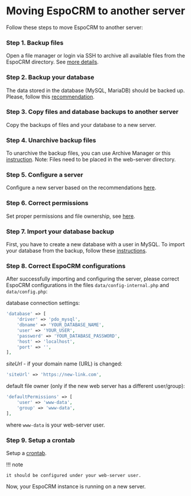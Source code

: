# Moving EspoCRM to another server

Follow these steps to move EspoCRM to another server:

### Step 1. Backup files

Open a file manager or login via SSH to archive all available files from the EspoCRM directory. See [more details](backup-and-restore.md#step-1-backup-files).

### Step 2. Backup your database

The data stored in the database (MySQL, MariaDB) should be backed up. Please, follow this [recommendation](backup-and-restore.md#step-2-backup-database).

### Step 3. Copy files and database backups to another server

Copy the backups of files and your database to a new server.

### Step 4. Unarchive backup files

To unarchive the backup files, you can use Archive Manager or this [instruction](backup-and-restore.md#step-1-unarchive-backup-files).
Note: Files need to be placed in the web-server directory.

### Step 5. Configure a server

Configure a new server based on the recommendations [here](server-configuration.md).

### Step 6. Correct permissions

Set proper permissions and file ownership, see [here](server-configuration.md#required-permissions-for-unix-based-systems).

### Step 7. Import your database backup

First, you have to create a new database with a user in MySQL. To import your database from the backup, follow these [instructions](backup-and-restore.md#step-3-import-database-dump).

### Step 8. Correct EspoCRM configurations

After successfully importing and configuring the server, please correct EspoCRM configurations in the files `data/config-internal.php` and  `data/config.php`:

database connection settings:

```php
'database' => [
    'driver' => 'pdo_mysql',
    'dbname' => 'YOUR_DATABASE_NAME',
    'user' => 'YOUR_USER',
    'password' => 'YOUR_DATABASE_PASSWORD',
    'host' => 'localhost',
    'port' => '',
],
```

*siteUrl* - if your domain name (URL) is changed:

```php
'siteUrl' => 'https://new-link.com',
```

default file owner (only if the new web server has a different user/group):

```php
'defaultPermissions' => [
    'user' => 'www-data',
    'group' => 'www-data',
],
```

where `www-data` is your web-server user.

### Step 9. Setup a crontab

Setup a [crontab](server-configuration.md#setting-up-crontab).

!!! note

    it should be configured under your web-server user.

Now, your EspoCRM instance is running on a new server.
